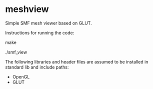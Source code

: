 # meshview

Simple SMF mesh viewer based on GLUT.

Instructions for running the code:

make

./smf_view

The following libraries and header files are assumed to be installed in standard lib and include paths:
- OpenGL
- GLUT
